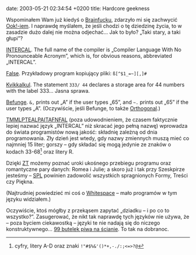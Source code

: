 date: 2003-05-21 02:34:54 +0200
title: Hardcore geekness

Wspominałem Wam już kiedyś o [Brainfucku](http://muppetlabs.com/~breadbox/bf/ 'An Eight-Instruction Turing-Complete Programming Language'), zdarzyło mi się zachwycić [Ook!-iem](http://dangermouse.net/esoteric/ook.html 'a programming language designed for orang-utans'). I naprawdę myślałem, że jeśli chodzi o tę dziedzinę życia, to w zasadzie dużo dalej nie można odjechać… Jak to było? „Taki stary, a taki głupi”?

[INTERCAL](http://muppetlabs.com/~breadbox/intercal-man/home.html 'INTERCAL’s main advantage over other programming languages is its strict simplicity'). The full name of the compiler is „Compiler Language With No Pronounceable Acronym”, which is, for obvious reasons, abbreviated „INTERCAL”.

[False](http://wouter.fov120.com/false/ 'confusing everyone with an obfuscated syntax'). Przykładowy program kopiujący pliki: `ß[^$1_=~][,]#`

[Kvikkalkul](http://kuoi.asui.uidaho.edu/~kamikaze/documents/kvik.html 'DO NOT DISTRIBUTE THIS INFORMATION TO SWEDEN!!!'). The statement `333/ 44` declares a storage area for 44 numbers with the label 333… Jasna sprawa.

[Befunge](http://en.wikipedia.org/wiki/Befunge 'Twisted, Deranged Programming Language in the Tradition of BrainFuck and False'). `&,` prints out „A” if the user types „65”, and `~.` prints out „65” if the user types „A”. (Oczywiście, jeśli Befunge, to także [Orthogonal](http://muppetlabs.com/~breadbox/orth/orth.html 'damn few instructions (though strangely enough capable of writing to stdout)').)

[TMMLPTEALPAITAFNFAL](http://p-nand-q.com/humor/programming_languages/tmmlpteal.html 'approximately 10e32 languages in one small compiler') (poza udowodnieniem, że czasem faktycznie lepiej nazwać język „INTERCAL” niż skracać jego pełną nazwę) wprowadza do świata programistów nową jakość: składnię zależną od dnia programowania. Zły dzień jest wtedy, gdy nazwy zmiennych muszą mieć co najmniej 15 liter; gorszy – gdy składać się mogą jedynie ze znaków o kodach 33-68[^1] oraz litery R.

Dzięki [ZT](http://winterbergs.de/software/zte.htm 'one of the beastiest programming languages on planet Earth') możemy poznać uroki ukośnego przebiegu programu oraz romantyczne pary danych: Romea i Julie; a skoro już i tak przy Szeskpirze jesteśmy – [SPL](http://shakespearelang.sourceforge.net/report/shakespeare/ 'Shakespeare Programming Language') powinien zadowolić wszystkich spragnionych Formy, Treści czy Piękna.

(Najtrudniej powiedzieć mi coś o [Whitespace](http://compsoc.dur.ac.uk/whitespace/ 'a particularly useful language for spies') – mało programów w tym języku widziałem.)

Oczywiście, ktoś mógłby z przekąsem zapytać „dziadku – i po co to wszystko?”. Zasugerować, że nikt tak naprawdę tych języków nie używa, że – poza byciem ciekawostką – języki te nie nadają się do niczego konstruktywnego… [99 butelek piwa na ścianie](http://99-bottles-of-beer.ls-la.net/ 'one program in 515 languages'). To tak na dobranoc.

[^1]: cyfry, litery A-D oraz znaki `!"#$%&'()*+,-./:;<=>?@`

